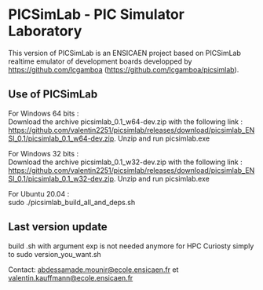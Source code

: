 
# PICSimLab - PIC Simulator Laboratory


This version of PICSimLab is an ENSICAEN project based on PICSimLab realtime emulator of development boards developped by https://github.com/lcgamboa (https://github.com/lcgamboa/picsimlab).


## Use of PICSimLab

For Windows 64 bits :  
Download the archive picsimlab_0.1_w64-dev.zip with the following link : https://github.com/valentin2251/picsimlab/releases/download/picsimlab_ENSI_0.1/picsimlab_0.1_w64-dev.zip. 
Unzip and run picsimlab.exe

For Windows 32 bits :  
Download the archive picsimlab_0.1_w32-dev.zip with the following link : https://github.com/valentin2251/picsimlab/releases/download/picsimlab_ENSI_0.1/picsimlab_0.1_w32-dev.zip. 
Unzip and run picsimlab.exe

For Ubuntu 20.04 :  
sudo ./picsimlab_build_all_and_deps.sh

## Last version update
build .sh with argument exp is not needed anymore for HPC Curiosty 
simply to sudo version_you_want.sh



Contact: abdessamade.mounir@ecole.ensicaen.fr et valentin.kauffmann@ecole.ensicaen.fr

